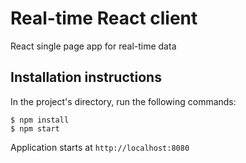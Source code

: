 # Real-time React client
React single page app for real-time data

## Installation instructions
In the project's directory, run the following commands:

```
$ npm install
$ npm start
```

Application starts at `http://localhost:8080`
